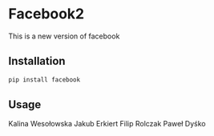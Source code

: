 # Facebook2

This is a new version of facebook

## Installation


```bash
pip install facebook
```

## Usage
Kalina Wesołowska
Jakub Erkiert
Filip Rolczak
Paweł Dyśko

